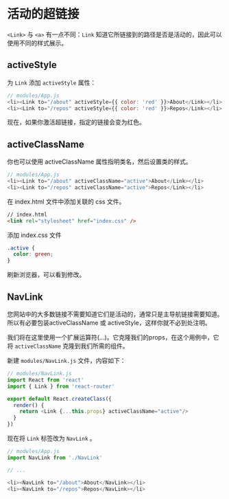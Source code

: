 # 活动的超链接

`<Link>` 与 `<a>` 有一点不同：`Link` 知道它所链接到的路径是否是活动的，因此可以使用不同的样式展示。

## activeStyle

为 `Link` 添加 `activeStyle` 属性：

```js
// modules/App.js
<li><Link to="/about" activeStyle={{ color: 'red' }}>About</Link></li>
<li><Link to="/repos" activeStyle={{ color: 'red' }}>Repos</Link></li>
```

现在，如果你激活超链接，指定的链接会变为红色。

## activeClassName

你也可以使用 activeClassName 属性指明类名，然后设置类的样式。

```js
// modules/App.js
<li><Link to="/about" activeClassName="active">About</Link></li>
<li><Link to="/repos" activeClassName="active">Repos</Link></li>
```

在 index.html 文件中添加关联的 css 文件。

```html
// index.html
<link rel="stylesheet" href="index.css" />
```

添加 index.css 文件

```css
.active {
  color: green;
}
```

刷新浏览器，可以看到修改。

## NavLink

您网站中的大多数链接不需要知道它们是活动的，通常只是主导航链接需要知道。
所以有必要包装activeClassName 或 activeStyle，这样你就不必到处注明。

我们将在这里使用一个扩展运算符(...)。它克隆我们的props，在这个用例中，它将 `activeClassName` 克隆到我们所需的组件。

新建 `modules/NavLink.js` 文件，内容如下：

```js
// modules/NavLink.js
import React from 'react'
import { Link } from 'react-router'

export default React.createClass({
  render() {
    return <Link {...this.props} activeClassName="active"/>
  }
})
```

现在将 `Link` 标签改为 `NavLink` 。

```js
// modules/App.js
import NavLink from './NavLink'

// ...

<li><NavLink to="/about">About</NavLink></li>
<li><NavLink to="/repos">Repos</NavLink></li>
```
